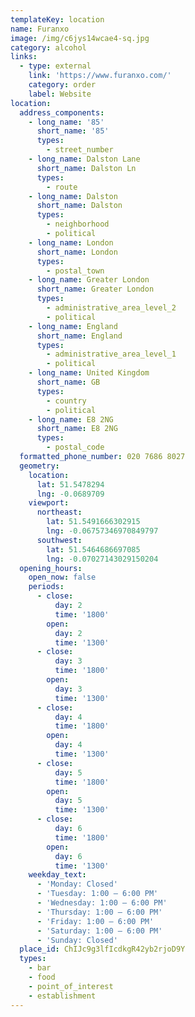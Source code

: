 ```yaml
---
templateKey: location
name: Furanxo
image: /img/c6jys14wcae4-sq.jpg
category: alcohol
links:
  - type: external
    link: 'https://www.furanxo.com/'
    category: order
    label: Website
location:
  address_components:
    - long_name: '85'
      short_name: '85'
      types:
        - street_number
    - long_name: Dalston Lane
      short_name: Dalston Ln
      types:
        - route
    - long_name: Dalston
      short_name: Dalston
      types:
        - neighborhood
        - political
    - long_name: London
      short_name: London
      types:
        - postal_town
    - long_name: Greater London
      short_name: Greater London
      types:
        - administrative_area_level_2
        - political
    - long_name: England
      short_name: England
      types:
        - administrative_area_level_1
        - political
    - long_name: United Kingdom
      short_name: GB
      types:
        - country
        - political
    - long_name: E8 2NG
      short_name: E8 2NG
      types:
        - postal_code
  formatted_phone_number: 020 7686 8027
  geometry:
    location:
      lat: 51.5478294
      lng: -0.0689709
    viewport:
      northeast:
        lat: 51.5491666302915
        lng: -0.06757346970849797
      southwest:
        lat: 51.5464686697085
        lng: -0.07027143029150204
  opening_hours:
    open_now: false
    periods:
      - close:
          day: 2
          time: '1800'
        open:
          day: 2
          time: '1300'
      - close:
          day: 3
          time: '1800'
        open:
          day: 3
          time: '1300'
      - close:
          day: 4
          time: '1800'
        open:
          day: 4
          time: '1300'
      - close:
          day: 5
          time: '1800'
        open:
          day: 5
          time: '1300'
      - close:
          day: 6
          time: '1800'
        open:
          day: 6
          time: '1300'
    weekday_text:
      - 'Monday: Closed'
      - 'Tuesday: 1:00 – 6:00 PM'
      - 'Wednesday: 1:00 – 6:00 PM'
      - 'Thursday: 1:00 – 6:00 PM'
      - 'Friday: 1:00 – 6:00 PM'
      - 'Saturday: 1:00 – 6:00 PM'
      - 'Sunday: Closed'
  place_id: ChIJc9g3lfIcdkgR42yb2rjoD9Y
  types:
    - bar
    - food
    - point_of_interest
    - establishment
---
```

